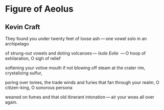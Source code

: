 # Figure of Aeolus
## Kevin Craft
They found you under twenty feet
of loose ash — one vowel
solo in an archipelago

of strung-out vowels and doting volcanoes —
 _Isole Eolie_  — O hoop
of exhilaration, O sigh of relief

softening your votive mouth
if not blowing off steam
at the crater rim, crystalizing sulfur,

poring over tomes, the trade winds
and furies that fan through your realm,
O citizen-king, O sonorous persona

weaned on fumes and that old
itinerant intonation — air
your woes all over again.